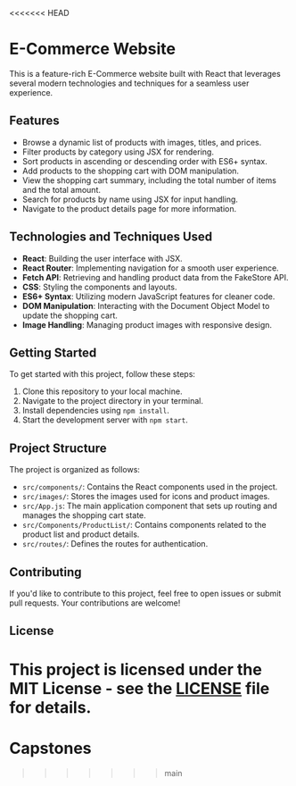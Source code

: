 <<<<<<< HEAD
# E-Commerce Website

This is a feature-rich E-Commerce website built with React that leverages several modern technologies and techniques for a seamless user experience.

## Features

- Browse a dynamic list of products with images, titles, and prices.
- Filter products by category using JSX for rendering.
- Sort products in ascending or descending order with ES6+ syntax.
- Add products to the shopping cart with DOM manipulation.
- View the shopping cart summary, including the total number of items and the total amount.
- Search for products by name using JSX for input handling.
- Navigate to the product details page for more information.

## Technologies and Techniques Used

- **React**: Building the user interface with JSX.
- **React Router**: Implementing navigation for a smooth user experience.
- **Fetch API**: Retrieving and handling product data from the FakeStore API.
- **CSS**: Styling the components and layouts.
- **ES6+ Syntax**: Utilizing modern JavaScript features for cleaner code.
- **DOM Manipulation**: Interacting with the Document Object Model to update the shopping cart.
- **Image Handling**: Managing product images with responsive design.

## Getting Started

To get started with this project, follow these steps:

1. Clone this repository to your local machine.
2. Navigate to the project directory in your terminal.
3. Install dependencies using `npm install`.
4. Start the development server with `npm start`.

## Project Structure

The project is organized as follows:

- `src/components/`: Contains the React components used in the project.
- `src/images/`: Stores the images used for icons and product images.
- `src/App.js`: The main application component that sets up routing and manages the shopping cart state.
- `src/Components/ProductList/`: Contains components related to the product list and product details.
- `src/routes/`: Defines the routes for authentication.

## Contributing

If you'd like to contribute to this project, feel free to open issues or submit pull requests. Your contributions are welcome!

## License

This project is licensed under the MIT License - see the [LICENSE](LICENSE) file for details.
=======
# Capstones
>>>>>>> main

